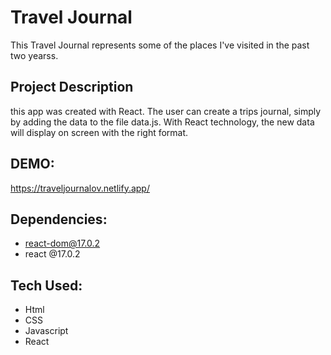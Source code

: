 # Travel Journal

This Travel Journal represents some of the places I've visited in the past two yearss. 

## Project Description

this app was created with React. The user can create a trips journal, simply by adding the data to the file data.js. With React technology, the new data will display on screen with the right format.

## DEMO:

https://traveljournalov.netlify.app/

## Dependencies:

* react-dom@17.0.2
* react @17.0.2

## Tech Used:

* Html
* CSS
* Javascript
* React


